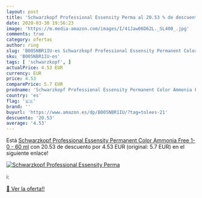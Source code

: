 ```yaml
---
layout: post
title: 'Schwarzkopf Professional Essensity Perma al 20.53 % de descuento'
date: 2020-03-30 19:56:23
image: 'https://m.media-amazon.com/images/I/41Jaw06D62L._SL400_.jpg'
comments: true
category: ofertas
author: ring
slug: 'B005NBR1IU-es Schwarzkopf Professional Essensity Permanent Color Ammonia...'
sku: 'B005NBR1IU-es'
tags: [ 'schwarzkopf', ]
actualPrice: 4.53 EUR
currency: EUR
price: 4.53
comparePrice: 5.7 EUR
prodname: 'Schwarzkopf Professional Essensity Permanent Color Ammonia Free 1-0 - 60 ml'
country: 'es'
flag: '🇪🇸'
brand: ''
buyurl: 'https://www.amazon.es/dp/B005NBR1IU/?tag=tolees-21'
descuento: '20.53'
average: '4.53'
---
```


Está [Schwarzkopf Professional Essensity Permanent Color Ammonia Free 1-0 - 60 ml](https://www.amazon.es/dp/B005NBR1IU/?tag=tolees-21) con 20.53 de descuento por 4.53 EUR (original: 5.7 EUR) en el siguiente enlace!

[![Schwarzkopf Professional Essensity Perma](https://m.media-amazon.com/images/I/41Jaw06D62L._SL400_.jpg)](https://www.amazon.es/dp/B005NBR1IU/?tag=tolees-21)

ℹ️:


[🛒 Ver la oferta!!](https://www.amazon.es/dp/B005NBR1IU/?tag=tolees-21)
